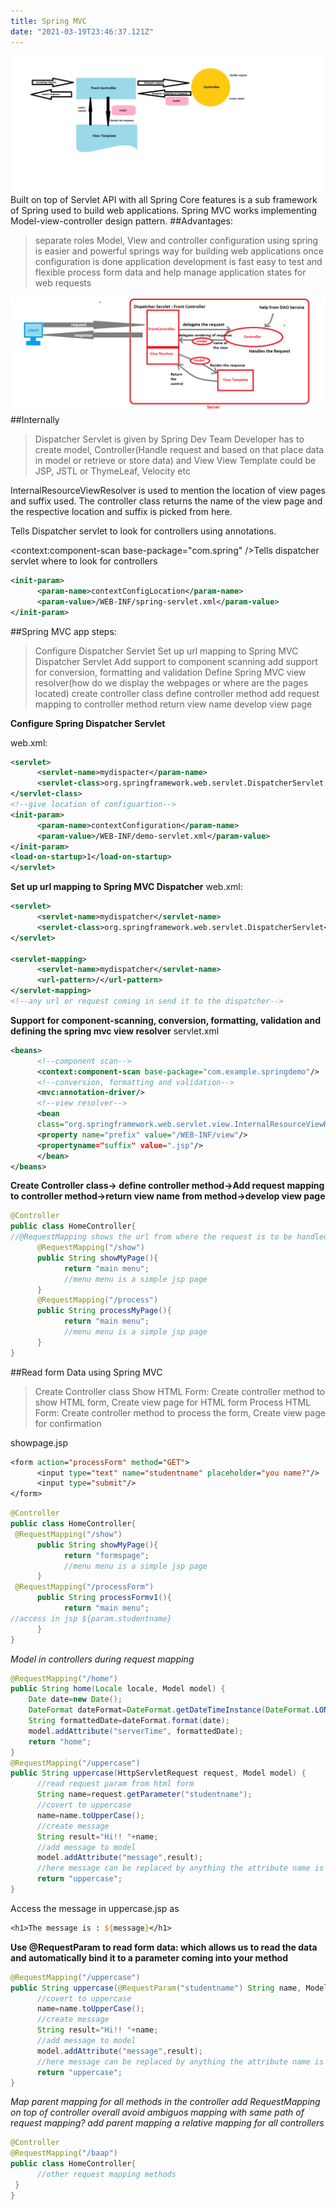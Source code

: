 ```yaml
---
title: Spring MVC
date: "2021-03-19T23:46:37.121Z"
---
```


![Spring MVC Architecture](./SpringMVCarch.png)
Built on top of Servlet API with all Spring Core features is a sub framework of Spring used to build web applications. Spring MVC works implementing Model-view-controller design pattern.
##Advantages:

> separate roles Model, View and controller
> configuration using spring is easier and powerful
> springs way for building web applications
> once configuration is done application development is fast
> easy to test and flexible
> process form data and help manage application states for web requests

![Spring MVC Architecture Working](./springmvcwork.png)
##Internally

> Dispatcher Servlet is given by Spring Dev Team
> Developer has to create model, Controller(Handle request and based on that place data in model or retrieve or store data) and View
> View Template could be JSP, JSTL or ThymeLeaf, Velocity etc

InternalResourceViewResolver is used to mention the location of view pages and suffix used. The controller class returns the name of the view page and the respective location and suffix is picked from here.

<annotation-driven />Tells Dispatcher servlet to look for controllers using annotations.

<context:component-scan base-package="com.spring" />Tells dispatcher servlet where to look for controllers

```xml
<init-param>
      <param-name>contextConfigLocation</param-name>
      <param-value>/WEB-INF/spring-servlet.xml</param-value>
</init-param>
```

##Spring MVC app steps:

> Configure Dispatcher Servlet
> Set up url mapping to Spring MVC Dispatcher Servlet
> Add support to component scanning
> add support for conversion, formatting and validation
> Define Spring MVC view resolver(how do we display the webpages or where are the pages located)
> create controller class
> define controller method
> add request mapping to controller method
> return view name
> develop view page

**Configure Spring Dispatcher Servlet**

web.xml:

```xml
<servlet>
      <servlet-name>mydispacter</param-name>
      <servlet-class>org.springframework.web.servlet.DispatcherServlet
</servlet-class>
<!--give location of configuartion-->
<init-param>
      <param-name>contextConfiguration</param-name>
      <param-value>/WEB-INF/demo-servlet.xml</param-value>
</init-param>
<load-on-startup>1</load-on-startup>
</servlet>
```

**Set up url mapping to Spring MVC Dispatcher**
web.xml:

```xml
<servlet>
      <servlet-name>mydispatcher</servlet-name>
      <servlet-class>org.springframework.web.servlet.DispatcherServlet</servlet-class>
</servlet>

<servlet-mapping>
      <servlet-name>mydispatcher</servlet-name>
      <url-pattern>/</url-pattern>
</servlet-mapping>
<!--any url or request coming in send it to the dispatcher-->
```

**Support for component-scanning, conversion, formatting, validation and defining the spring mvc view resolver**
servlet.xml

```xml
<beans>
      <!--component scan-->
      <context:component-scan base-package="com.example.springdemo"/>
      <!--conversion, formatting and validation-->
      <mvc:annotation-driver/>
      <!--view resolver-->
      <bean
      class="org.springframework.web.servlet.view.InternalResourceViewResolver">
      <property name="prefix" value="/WEB-INF/view"/>
      <propertyname="suffix" value=".jsp"/>
      </bean>
</beans>
```

**Create Controller class-> define controller method->Add request mapping to controller method->return view name from method->develop view page**

```java
@Controller
public class HomeController{
//@RequestMapping shows the url from where the request is to be handled by this method
      @RequestMapping("/show")
      public String showMyPage(){
            return "main menu";
            //menu menu is a simple jsp page
      }
      @RequestMapping("/process")
      public String processMyPage(){
            return "main menu";
            //menu menu is a simple jsp page
      }
}
```

##Read form Data using Spring MVC

> Create Controller class
> Show HTML Form: Create controller method to show HTML form, Create view page for HTML form
> Process HTML Form: Create controller method to process the form, Create view page for confirmation

showpage.jsp

```jsp
<form action="processForm" method="GET">
      <input type="text" name="studentname" placeholder="you name?"/>
      <input type="submit"/>
</form>
```

```java
@Controller
public class HomeController{
 @RequestMapping("/show")
      public String showMyPage(){
            return "formspage";
            //menu menu is a simple jsp page
      }
 @RequestMapping("/processForm")
      public String processFormv1(){
            return "main menu";
//access in jsp ${param.studentname}
      }
}
```

_Model in controllers during request mapping_

```java
@RequestMapping("/home")
public String home(Locale locale, Model model) {
	Date date=new Date();
	DateFormat dateFormat=DateFormat.getDateTimeInstance(DateFormat.LONG,DateFormat.LONG,locale);
	String formattedDate=dateFormat.format(date);
	model.addAttribute("serverTime", formattedDate);
	return "home";
}
@RequestMapping("/uppercase")
public String uppercase(HttpServletRequest request, Model model) {
      //read request param from html form
      String name=request.getParameter("studentname");
      //covert to uppercase
      name=name.toUpperCase();
      //create message
      String result="Hi!! "+name;
      //add message to model
      model.addAttribute("message",result);
      //here message can be replaced by anything the attribute name is upto you as long as it is consistent
      return "uppercase";
}
```

Access the message in uppercase.jsp as

```jsp
<h1>The message is : ${message}</h1>
```

**Use @RequestParam to read form data: which allows us to read the data and automatically bind it to a parameter coming into your method**

```java
@RequestMapping("/uppercase")
public String uppercase(@RequestParam("studentname") String name, Model model) {
      //covert to uppercase
      name=name.toUpperCase();
      //create message
      String result="Hi!! "+name;
      //add message to model
      model.addAttribute("message",result);
      //here message can be replaced by anything the attribute name is upto you as long as it is consistent
      return "uppercase";
}
```

_Map parent mapping for all methods in the controller add RequestMapping on top of controller overall_
_avoid ambiguos mapping with same path of request mapping? add parent mapping a relative mapping for all controllers_

```java
@Controller
@RequestMapping("/baap")
public class HomeController{
      //other request mapping methods
 }
}
```
